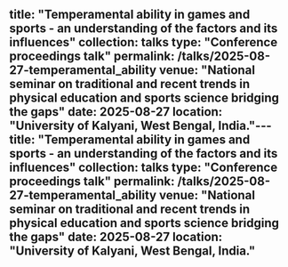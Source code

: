title: "Temperamental ability in games and sports -  an understanding of the factors and its influences"
collection: talks
type: "Conference proceedings talk"
permalink: /talks/2025-08-27-temperamental_ability
venue: "National seminar on traditional and recent trends in physical education and sports science bridging the gaps"
date: 2025-08-27
location: "University of Kalyani, West Bengal, India."---
title: "Temperamental ability in games and sports - an understanding of the factors and its influences"
collection: talks
type: "Conference proceedings talk"
permalink: /talks/2025-08-27-temperamental_ability
venue: "National seminar on traditional and recent trends in physical education and sports science bridging the gaps"
date: 2025-08-27
location: "University of Kalyani, West Bengal, India."
---
